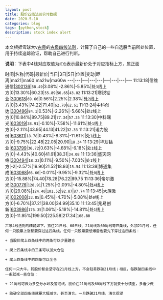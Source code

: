 ```yaml
---
layout: post
title: 股价四线法则实时数据
date: 2020-5-10
categories: blog
tags: [python,stock]
description: stock index alert
---
```



本文根据雪球大v[古泉](https://xueqiu.com/u/7148646888)的[古泉四线法则](https://xueqiu.com/7148646888/130498192)，计算了自己的一些自选股当前所处位置，用于持续追踪验证，帮助自己进行判断。

**说明**：下表中4线对应取值为`红色`表示最新价处于对应指标上方，属正面

时间|名称|代码|最新价|当日|3日|5日|位置|变动|距离|ma21|ma60|ma21w|ma60w
---|---|---|---|---|---|---|---|---
11:13:18|信维通信|[300136](https://xueqiu.com/S/SZ300136)|`58.49`|3.08%|-2.86%|-5.85%|处`3`线上方|0|13.30%|60.23|`55.89`|`50.65`|`43.02`
11:13:21|寒锐钴业|[300618](https://xueqiu.com/S/SZ300618)|`69.66`|0.56%|2.25%|2.38%|处`2`线上方|0|3.43%|74.22|71.40|`62.70`|`62.61`
11:13:24|中科创达|[300496](https://xueqiu.com/S/SZ300496)|`84.1`|0.53%|-2.26%|-5.68%|处`2`线上方|0|10.84%|89.75|89.21|`77.34`|`57.35`
11:13:30|中科曙光|[603019](https://xueqiu.com/S/SH603019)|`38.91`|-0.10%|-7.58%|-11.61%|处`1`线上方|0|-2.11%|43.95|44.13|41.22|`32.33`
11:13:21|诺力股份|[603611](https://xueqiu.com/S/SH603611)|`18.78`|0.43%|-8.31%|-11.61%|处`1`线上方|0|-9.75%|22.48|22.05|20.90|`18.34`
11:13:29|华友钴业|[603799](https://xueqiu.com/S/SH603799)|`36.72`|0.63%|-4.68%|-6.18%|处`1`线上方|0|-4.43%|40.60|41.61|38.31|`34.08`
11:13:36|盛天网络|[300494](https://xueqiu.com/S/SZ300494)|`18.22`|0.11%|-9.50%|-7.03%|处`1`线上方|-2|-2.57%|19.90|21.52|18.93|`15.54`
11:13:38|博通集成|[603068](https://xueqiu.com/S/SH603068)|`66.66`|-0.01%|-9.95%|-9.32%|处`0`线上方|0|-15.88%|74.40|78.28|76.22|89.75
11:13:36|帝尔激光|[300776](https://xueqiu.com/S/SZ300776)|`128.91`|1.25%|-2.09%|-4.80%|处`4`线上方|0|29.08%|`124.40`|`101.52`|`92.87`|`87.74`
11:13:45|大族激光|[002008](https://xueqiu.com/S/SZ002008)|`33.85`|0.45%|-4.70%|-5.08%|处`0`线上方|0|-6.70%|37.21|38.00|34.99|35.10
11:13:45|兆易创新|[603986](https://xueqiu.com/S/SH603986)|`176.35`|1.06%|-5.19%|-14.81%|处`1`线上方|0|-11.95%|199.50|225.58|217.34|`168.80`

```
古泉4线法则的精髓如下。抓住21日线、60日线、21周线及60周线等四条线，外加21月线，任何一只股票上涨都要穿过这四条线，任何一只股票要想爆雷也要先下穿过这四条线：

+ 当股价爬上四条线中的两条可以少量建仓

+ 爬上四条线中的三条可以加大仓位

+ 爬上四条线中的四条可以全仓

任何一只大牛，其股价都会坚守在21月线上方，不会轻易跌破21月线；相反，每跌破四条线中一条就减一些仓位：

+ 21周线可做为多空分水岭及警戒线，股价在21周线及60周线下方就要十分慎重，多看少做

+ 跌破全部四条线就要大幅减仓，甚至清仓，一旦跌破21月线，清仓观望
```